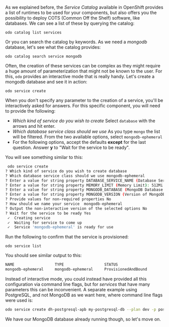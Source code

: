 As we explained before, the *Service Catalog* available in OpenShift provides a list of runtimes to be used for your components, but also offers you the possibility to deploy COTS (Common Off the Shelf) software, like databases. We can see a list of these by querying the catalog:

```execute-1
odo catalog list services
```

Or you can search the catalog by keywords. As we need a *mongodb* database, let's see what the catalog provides:

```execute-1
odo catalog search service mongodb
```

Often, the creation of these services can be complex as they might require a huge amount of parameterization that might not be known to the user. For this, `odo` provides an interactive mode that is really handy. Let's create a mongodb database and see it in action:

```execute-1
odo service create
```

When you don't specify any parameter to the creation of a service, you'll be interactively asked for answers. For this specific component, you will need to provide the following:

- *Which kind of service do you wish to create* Select `database` with the arrows and hit enter.
- *Which database service class should we use* As you type `mongo` the list will be filtered. From the two available options, select `mongodb-ephemeral`
- For the following options, accept the defaults **except** for the last question. Answer **y** to "Wait for the service to be ready".

You will see something similar to this:

```bash
 odo service create
? Which kind of service do you wish to create database
? Which database service class should we use mongodb-ephemeral
? Enter a value for string property DATABASE_SERVICE_NAME (Database Service Name): mongodb
? Enter a value for string property MEMORY_LIMIT (Memory Limit): 512Mi
? Enter a value for string property MONGODB_DATABASE (MongoDB Database Name): sampledb
? Enter a value for string property MONGODB_VERSION (Version of MongoDB Image): 3.2
? Provide values for non-required properties No
? How should we name your service  mongodb-ephemeral
? Output the non-interactive version of the selected options No
? Wait for the service to be ready Yes
 ✓  Creating service
 ✓  Waiting for service to come up
 ✓  Service 'mongodb-ephemeral' is ready for use
```

Run the following to confirm that the service is provisioned:

```execute-1
odo service list
```

You should see similar output to this:

```bash
NAME                  TYPE                  STATUS
mongodb-ephemeral     mongodb-ephemeral     ProvisionedAndBound
```

Instead of interactive mode, you could instead have provided all this configuration via command line flags, but for *services* that have many parameters this can be inconvenient. A separate example using PostgreSQL, and not MongoDB as we want here, where command line flags were used is:

```bash
odo service create dh-postgresql-apb my-postgresql-db --plan dev -p postgresql_user=luke -p postgresql_password=secret
```

We have our MongoDB database already running though, so let's move on.
